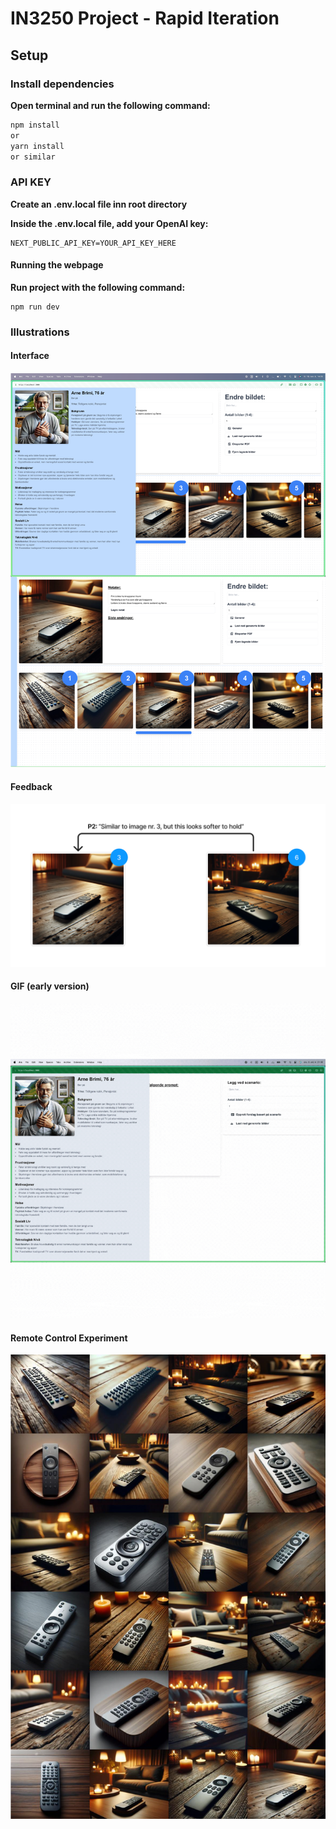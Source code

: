 # IN3250 Project - Rapid Iteration

## Setup

### Install dependencies

**Open terminal and run the following command:**

```bash
npm install
or
yarn install
or similar
```

### API KEY

**Create an .env.local file inn root directory**

**Inside the .env.local file, add your OpenAI key:**

```
NEXT_PUBLIC_API_KEY=YOUR_API_KEY_HERE
```

#### Running the webpage

**Run project with the following command:**

```
npm run dev
```

### Illustrations

#### Interface

![Interface](public/assets/screen.png)

#### Feedback

![Feedback](public/assets/3to6.png)

#### GIF (early version)

![gif](public/assets/Animert%20grafikk%20for%20sosiale%20medier.gif)

#### Remote Control Experiment

![Experiment](public/assets/all.png)

